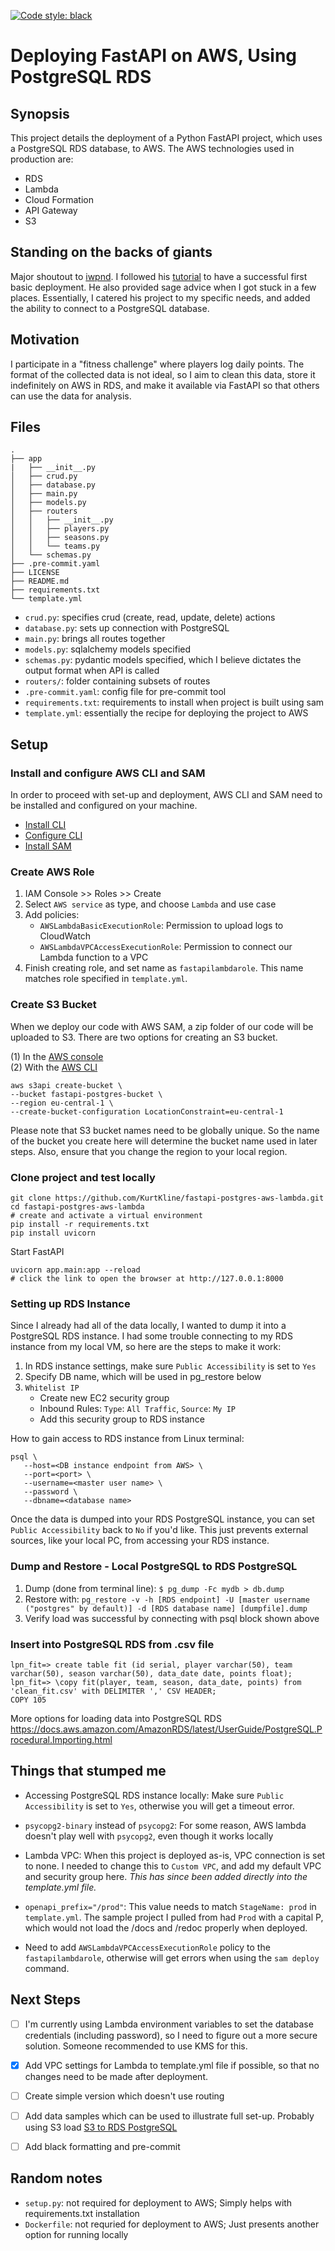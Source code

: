 [![Code style: black](https://img.shields.io/badge/code%20style-black-000000.svg)](https://github.com/psf/black)
# Deploying FastAPI on AWS, Using PostgreSQL RDS

## Synopsis
This project details the deployment of a Python FastAPI project, which uses a PostgreSQL RDS database, to AWS. The AWS technologies used in production are:
- RDS
- Lambda
- Cloud Formation
- API Gateway
- S3

## Standing on the backs of giants
Major shoutout to [iwpnd](https://iwpnd.pw/). I followed his [tutorial](https://iwpnd.pw/articles/2020-01/deploy-fastapi-to-aws-lambda) to have a successful first basic deployment. He also provided sage advice when I got stuck in a few places. Essentially, I catered his project to my specific needs, and added the ability to connect to a PostgreSQL database.

## Motivation
I participate in a "fitness challenge" where players log daily points. The format of the collected data is not ideal, so I aim to clean this data, store it indefinitely on AWS in RDS, and make it available via FastAPI so that others can use the data for analysis.

## Files
```
.
├── app
|   ├── __init__.py
│   ├── crud.py
│   ├── database.py
│   ├── main.py
│   ├── models.py
│   ├── routers
│   │   ├── __init__.py
│   │   ├── players.py
│   │   ├── seasons.py
│   │   └── teams.py
│   └── schemas.py
├── .pre-commit.yaml
├── LICENSE
├── README.md
├── requirements.txt
└── template.yml
```

- `crud.py`: specifies crud (create, read, update, delete) actions
- `database.py`: sets up connection with PostgreSQL
- `main.py`: brings all routes together
- `models.py`: sqlalchemy models specified
- `schemas.py`: pydantic models specified, which I believe dictates the output format when API is called
- `routers/`: folder containing subsets of routes
- `.pre-commit.yaml`: config file for pre-commit tool
- `requirements.txt`: requirements to install when project is built using sam
- `template.yml`: essentially the recipe for deploying the project to AWS

## Setup
### Install and configure AWS CLI and SAM
In order to proceed with set-up and deployment, AWS CLI and SAM need to be installed and configured on your machine. 
- [Install CLI](https://docs.aws.amazon.com/cli/latest/userguide/install-cliv2.html)
- [Configure CLI](https://docs.aws.amazon.com/cli/latest/userguide/cli-chap-configure.html)
- [Install SAM](https://docs.aws.amazon.com/serverless-application-model/latest/developerguide/serverless-sam-cli-install.html)

### Create AWS Role
1) IAM Console >> Roles >> Create
2) Select `AWS service` as type, and choose `Lambda` and use case
3) Add policies:
   - `AWSLambdaBasicExecutionRole`: Permission to upload logs to CloudWatch
   - `AWSLambdaVPCAccessExecutionRole`: Permission to connect our Lambda function to a VPC
4) Finish creating role, and set name as `fastapilambdarole`. This name matches role specified in `template.yml`. 

### Create S3 Bucket
When we deploy our code with AWS SAM, a zip folder of our code will be uploaded to S3. There are two options for creating an S3 bucket. 

(1) In the [AWS console](https://docs.aws.amazon.com/AmazonS3/latest/gsg/CreatingABucket.html)  
(2) With the [AWS CLI](https://docs.aws.amazon.com/cli/latest/reference/s3api/create-bucket.html)
```
aws s3api create-bucket \
--bucket fastapi-postgres-bucket \
--region eu-central-1 \
--create-bucket-configuration LocationConstraint=eu-central-1
```

Please note that S3 bucket names need to be globally unique. So the name of the bucket you create here will determine the bucket name used in later steps. Also, ensure that you change the region to your local region. 

### Clone project and test locally
```
git clone https://github.com/KurtKline/fastapi-postgres-aws-lambda.git
cd fastapi-postgres-aws-lambda
# create and activate a virtual environment
pip install -r requirements.txt
pip install uvicorn
```
Start FastAPI
```
uvicorn app.main:app --reload
# click the link to open the browser at http://127.0.0.1:8000
```

### Setting up RDS Instance
Since I already had all of the data locally, I wanted to dump it into a PostgreSQL RDS instance. I had some trouble connecting to my RDS instance from my local VM, so here are the steps to make it work:

1) In RDS instance settings, make sure `Public Accessibility` is set to `Yes`
2) Specify DB name, which will be used in pg_restore below
2) `Whitelist IP`
   - Create new EC2 security group
   - Inbound Rules: `Type`: `All Traffic`, `Source`: `My IP`
   - Add this security group to RDS instance

How to gain access to RDS instance from Linux terminal:
```
psql \
   --host=<DB instance endpoint from AWS> \
   --port=<port> \
   --username=<master user name> \
   --password \
   --dbname=<database name>
```

Once the data is dumped into your RDS PostgreSQL instance, you can set `Public Accessibility` back to `No` if you'd like. This just prevents external sources, like your local PC, from accessing your RDS instance.


### Dump and Restore - Local PostgreSQL to RDS PostgreSQL
1) Dump (done from terminal line): `$ pg_dump -Fc mydb > db.dump`
2) Restore with: `pg_restore -v -h [RDS endpoint] -U [master username ("postgres" by default)] -d [RDS database name] [dumpfile].dump`
3) Verify load was successful by connecting with psql block shown above

### Insert into PostgreSQL RDS from .csv file
```
lpn_fit=> create table fit (id serial, player varchar(50), team varchar(50), season varchar(50), data_date date, points float);
lpn_fit=> \copy fit(player, team, season, data_date, points) from 'clean_fit.csv' with DELIMITER ',' CSV HEADER;
COPY 105
```

More options for loading data into PostgreSQL RDS  
https://docs.aws.amazon.com/AmazonRDS/latest/UserGuide/PostgreSQL.Procedural.Importing.html

## Things that stumped me
- Accessing PostgreSQL RDS instance locally: Make sure `Public Accessibility` is set to `Yes`, otherwise you will get a timeout error.

- `psycopg2-binary` instead of `psycopg2`: For some reason, AWS lambda doesn't play well with `psycopg2`, even though it works locally

- Lambda VPC: When this project is deployed as-is, VPC connection is set to none. I needed to change this to `Custom VPC`, and add my default VPC and security group here. *This has since been added directly into the template.yml file.*

- `openapi_prefix="/prod"`: This value needs to match `StageName: prod` in `template.yml`. The sample project I pulled from had `Prod` with a capital P, which would not load the /docs and /redoc properly when deployed.

- Need to add `AWSLambdaVPCAccessExecutionRole` policy to the `fastapilambdarole`, otherwise will get errors when using the `sam deploy` command.


## Next Steps
- [ ] I'm currently using Lambda environment variables to set the database credentials (including password), so I need to figure out a more secure solution. Someone recommended to use KMS for this.

- [x] Add VPC settings for Lambda to template.yml file if possible, so that no changes need to be made after deployment.

- [ ] Create simple version which doesn't use routing

- [ ] Add data samples which can be used to illustrate full set-up. Probably using S3 load [S3 to RDS PostgreSQL](https://docs.aws.amazon.com/AmazonRDS/latest/UserGuide/PostgreSQL.Procedural.Importing.html#USER_PostgreSQL.S3Import)

- [ ] Add black formatting and pre-commit

## Random notes
- `setup.py`: not required for deployment to AWS; Simply helps with requirements.txt installation
- `Dockerfile`: not requried for deployment to AWS; Just presents another option for running locally
